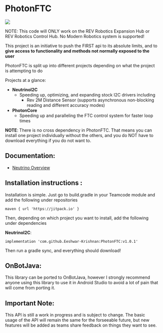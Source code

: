 # PhotonFTC
[![](https://jitpack.io/v/Eeshwar-Krishnan/PhotonFTC.svg)](https://jitpack.io/#Eeshwar-Krishnan/PhotonFTC)

NOTE: This code will ONLY work on the REV Robotics Expansion Hub or REV Robotics Control Hub. No Modern Robotics system is supported!

This project is an initiative to push the FIRST api to its absolute limits, and to **give access to functionality and methods not normally exposed to the user**

PhotonFTC is split up into different projects depending on what the project is attempting to do

Projects at a glance:
 - **NeutrinoI2C**
      - Speeding up, optimizing, and expanding stock I2C drivers including
           - Rev 2M Distance Sensor (supports asynchronous non-blocking reading and different accuracy modes)
 - **PhotonCore**
     - Speeding up and paralleling the FTC control system for faster loop times

**NOTE**: There is no cross dependency in PhotonFTC. That means you can install one project individually without the others, and you do NOT have to download everything if you do not want to.

## Documentation:
 - [Neutrino Overview](https://github.com/Eeshwar-Krishnan/PhotonFTC/blob/main/doc/neutrino_overview.md)

## Installation instructions :
Installation is simple. Just go to build.gradle in your Teamcode module and add the following under repositories

```
maven { url 'https://jitpack.io' }
```

Then, depending on which project you want to install, add the following under dependencies

**NeutrinoI2C**:
```
implementation 'com.github.Eeshwar-Krishnan:PhotonFTC:v1.0.1'
```

Then run a gradle sync, and everything should download!

## OnBotJava:
This library can be ported to OnBotJava, however I strongly recommend anyone using this library to use it in Android Studio to avoid a lot of pain that will come from porting it.

## Important Note:
This API is still a work in progress and is subject to change. The basic usage of the API will remain the same for the forseeable future, but new features will be added as teams share feedback on things they want to see. 
